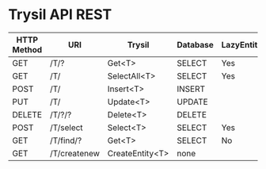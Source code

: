 # Trysil API REST

|HTTP Method|URI|Trysil|Database|LazyEntity|LazyList|
|-|-|-|-|-|-|
|GET|/T/?|Get&lt;T&gt;|SELECT|Yes|Yes|
|GET|/T/|SelectAll&lt;T&gt;|SELECT|Yes|No|
|POST|/T/|Insert&lt;T&gt;|INSERT|||
|PUT|/T/|Update&lt;T&gt;|UPDATE|||
|DELETE|/T/?/?|Delete&lt;T&gt;|DELETE|||
|POST|/T/select|Select&lt;T&gt;|SELECT|Yes|No|
|GET|/T/find/?|Get&lt;T&gt;|SELECT|No|No|
|GET|/T/createnew|CreateEntity&lt;T&gt;|none|||
